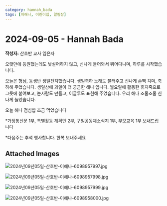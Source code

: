```yaml
---
category: hannah_bada
tags: [이해나, 어린이집, 알림장]
---
```


# 2024-09-05 - Hannah Bada

**작성자:** 산호반 교사 임은자  

오랫만에 등원했는데도 낯설어하지 않고, 신나게 들어와서 뛰어다니며, 하루를 시작했습니다. 

오늘은 형님, 동생반 생일잔치했습니다. 생일축하 노래도 불러주고 신나게 손뼉 치며, 축하해 주었습니다. 생일상에 과일이 더 궁금한 해나 입니다.  월요일에 활동한 휴지죽으로 그릇에 붙여보고,  눈사람도 만들고, 이글루도 표현해 주었습니다. 우리 해나  조물조물 신나게 놀았습니다.

오늘 해나 점심밥 조금 먹었습니다

*가정통신문 1부, 특별활동 계획안 2부, 구일공동체소식지 1부, 부모교육 1부 보내드립니다 

*다음주는 추석 행사합니다. 한복 보내주세요

## Attached Images
![2024년09년05일-산호반-이해나-6098957997.jpg](d:\Users\hannah\Downloads\kids\photo\2024년09년05일-산호반-이해나-6098957997.jpg)

![2024년09년05일-산호반-이해나-6098957998.jpg](d:\Users\hannah\Downloads\kids\photo\2024년09년05일-산호반-이해나-6098957998.jpg)

![2024년09년05일-산호반-이해나-6098957999.jpg](d:\Users\hannah\Downloads\kids\photo\2024년09년05일-산호반-이해나-6098957999.jpg)

![2024년09년05일-산호반-이해나-6098958000.jpg](d:\Users\hannah\Downloads\kids\photo\2024년09년05일-산호반-이해나-6098958000.jpg)

